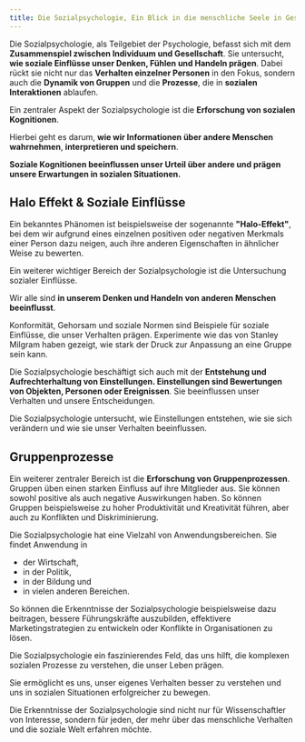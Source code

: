 ```yaml
---
title: Die Sozialpsychologie, Ein Blick in die menschliche Seele in Gesellschaft  
---
```

Die Sozialpsychologie, als Teilgebiet der Psychologie, befasst sich mit dem **Zusammenspiel zwischen Individuum und Gesellschaft**. Sie untersucht, **wie soziale Einflüsse unser Denken, Fühlen und Handeln prägen**. Dabei rückt sie nicht nur das **Verhalten einzelner Personen** in den Fokus, sondern auch die **Dynamik von Gruppen** und die **Prozesse**, die in **sozialen Interaktionen** ablaufen.

Ein zentraler Aspekt der Sozialpsychologie ist die **Erforschung von sozialen Kognitionen**. 

Hierbei geht es darum, **wie wir Informationen über andere Menschen wahrnehmen**, **interpretieren und speichern**. 

**Soziale Kognitionen beeinflussen unser Urteil über andere und prägen unsere Erwartungen in sozialen Situationen.** 

## Halo Effekt & Soziale Einflüsse

Ein bekanntes Phänomen ist beispielsweise der sogenannte **"Halo-Effekt"**, bei dem wir aufgrund eines einzelnen positiven oder negativen Merkmals einer Person dazu neigen, auch ihre anderen Eigenschaften in ähnlicher Weise zu bewerten.

Ein weiterer wichtiger Bereich der Sozialpsychologie ist die Untersuchung sozialer Einflüsse. 

Wir alle sind **in unserem Denken und Handeln von anderen Menschen beeinflusst**. 

Konformität, Gehorsam und soziale Normen sind Beispiele für soziale Einflüsse, die unser Verhalten prägen. Experimente wie das von Stanley Milgram haben gezeigt, wie stark der Druck zur Anpassung an eine Gruppe sein kann.

Die Sozialpsychologie beschäftigt sich auch mit der **Entstehung und Aufrechterhaltung von Einstellungen. Einstellungen sind Bewertungen von Objekten, Personen oder Ereignissen**. Sie beeinflussen unser Verhalten und unsere Entscheidungen. 

Die Sozialpsychologie untersucht, wie Einstellungen entstehen, wie sie sich verändern und wie sie unser Verhalten beeinflussen.

## Gruppenprozesse

Ein weiterer zentraler Bereich ist die **Erforschung von Gruppenprozessen**. Gruppen üben einen starken Einfluss auf ihre Mitglieder aus. Sie können sowohl positive als auch negative Auswirkungen haben. So können Gruppen beispielsweise zu hoher Produktivität und Kreativität führen, aber auch zu Konflikten und Diskriminierung.

Die Sozialpsychologie hat eine Vielzahl von Anwendungsbereichen. Sie findet Anwendung in 

* der Wirtschaft,   
* in der Politik,   
* in der Bildung und   
* in vielen anderen Bereichen. 

So können die Erkenntnisse der Sozialpsychologie beispielsweise dazu beitragen, bessere Führungskräfte auszubilden, effektivere Marketingstrategien zu entwickeln oder Konflikte in Organisationen zu lösen.

Die Sozialpsychologie ein faszinierendes Feld, das uns hilft, die komplexen sozialen Prozesse zu verstehen, die unser Leben prägen. 

Sie ermöglicht es uns, unser eigenes Verhalten besser zu verstehen und uns in sozialen Situationen erfolgreicher zu bewegen. 

Die Erkenntnisse der Sozialpsychologie sind nicht nur für Wissenschaftler von Interesse, sondern für jeden, der mehr über das menschliche Verhalten und die soziale Welt erfahren möchte.
